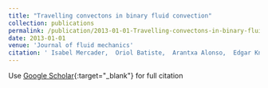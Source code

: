 ```yaml
---
title: "Travelling convectons in binary fluid convection"
collection: publications
permalink: /publication/2013-01-01-Travelling-convectons-in-binary-fluid-convection
date: 2013-01-01
venue: 'Journal of fluid mechanics'
citation: ' Isabel Mercader,  Oriol Batiste,  Arantxa Alonso,  Edgar Knobloch (2013) &quot;Travelling convectons in binary fluid convection.&quot; <i>Journal of fluid mechanics</i>. 722, 240--266.'
---
```

Use [Google Scholar](https://scholar.google.com/scholar?q=Travelling+convectons+in+binary+fluid+convection){:target="_blank"} for full citation